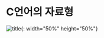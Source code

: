
# C언어의 자료형
![title](https://user-images.githubusercontent.com/97011426/223283675-22d59d36-e4b4-4415-90d7-1b1b4520bf4a.png){: width="50%" height="50%"}
